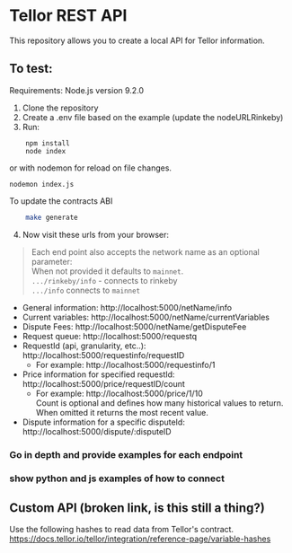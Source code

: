 # Tellor REST API
This repository allows you to create a local API for Tellor information. 

## To test:

Requirements: Node.js version 9.2.0

1. Clone the repository
2. Create a .env file based on the example (update the nodeURLRinkeby)
3. Run:

```node
	npm install
	node index
```
or with nodemon for reload on file changes.
```
nodemon index.js
```

To update the contracts ABI
```bash
    make generate
```

4. Now visit these urls from your browser:
 >Each end point also accepts the network name as an optional parameter:<br/>
 When not provided it defaults to `mainnet`.<br/>
 `.../rinkeby/info` - connects to rinkeby <br/>
`.../info` connects to `mainnet`

* General information:		http://localhost:5000/netName/info
* Current variables:		http://localhost:5000/netName/currentVariables
* Dispute Fees:		http://localhost:5000/netName/getDisputeFee
* Request queue: http://localhost:5000/requestq
* RequestId (api, granularity, etc..): http://localhost:5000/requestinfo/requestID
    * For example: http://localhost:5000/requestinfo/1
* Price information for specified requestId: http://localhost:5000/price/requestID/count
    * For example: http://localhost:5000/price/1/10<br/>
    Count is optional and defines how many historical values to return. When omitted it returns the most recent value.
* Dispute information for a specific disputeId:  http://localhost:5000/dispute/:disputeID

### Go in depth and provide examples for each endpoint
### show python and js examples of how to connect

## Custom API (broken link, is this still a thing?)
Use the following hashes to read data from Tellor's contract.
https://docs.tellor.io/tellor/integration/reference-page/variable-hashes
